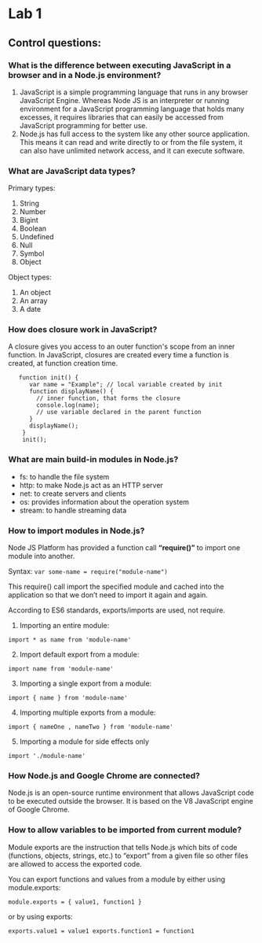 # Lab 1

## Control questions:

### What is the difference between executing JavaScript in a browser and in a Node.js environment?
 1. JavaScript is a simple programming language that runs in any browser JavaScript Engine. Whereas Node JS is an interpreter or running environment for a JavaScript programming language that holds many excesses, it requires libraries that can easily be accessed from JavaScript programming for better use.
 2. Node.js has full access to the system like any other source
    application. This means it can read and write directly to or from
    the file system, it can also have unlimited network access, and it
    can execute software.


 ### What are JavaScript data types?
Primary types:
1. String  
2. Number  
3. Bigint  
4. Boolean  
5. Undefined  
6. Null  
7. Symbol  
8. Object

Object types:
 1. An object  
 2. An array  
 3. A date
 
 
 ### How does closure work in JavaScript?
A closure gives you access to an outer function's scope from an inner function. In JavaScript, closures are created every time a function is created, at function creation time.

       function init() {
          var name = "Example"; // local variable created by init
          function displayName() {
            // inner function, that forms the closure
            console.log(name); 
            // use variable declared in the parent function
          }
          displayName();
        }
        init();



 ### What are main build-in modules in Node.js?
 - fs: to handle the file system
 - http: to make Node.js act as an HTTP server
 - net: to create servers and clients
 - os: provides information about the operation system
 - stream: to handle streaming data


 ### How to import modules in Node.js?
Node JS Platform has provided a function call **“require()”** to import one module into another.

Syntax: 
`var some-name = require("module-name")`

This require() call import the specified module and cached into the application so that we don’t need to import it again and again.

According to ES6 standards, exports/imports are used, not require.

1. Importing an entire module: 

`import * as name from 'module-name'`

2. Import default export from a module:

`import name from 'module-name'`

3. Importing a single export from a module:

`import { name } from 'module-name'`

4. Importing multiple exports from a module:

`import { nameOne , nameTwo } from 'module-name'`

5. Importing a module for side effects only

`import './module-name'`

 ### How Node.js and Google Chrome are connected?
 Node.js is an open-source runtime environment that allows JavaScript code to be executed outside the browser. It is based on the V8 JavaScript engine of Google Chrome.
 
 
 ### How to allow variables to be imported from current module?  
 Module exports are the instruction that tells Node.js which bits of code (functions, objects, strings, etc.) to “export” from a given file so other files are allowed to access the exported code.
 
 
You can export functions and values from a module by either using module.exports:

`
module.exports = { value1, function1 }
`

or by using exports:

`
exports.value1 = value1
exports.function1 = function1
`
